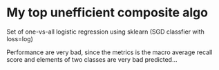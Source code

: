 # My top unefficient composite algo

Set of one-vs-all logistic regression using sklearn (SGD classfier with loss=log)

Performance are very bad, since the metrics is the macro average recall score and elements of two classes are very bad predicted...
